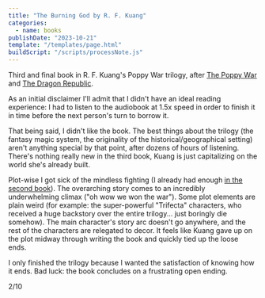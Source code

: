 ```yaml
---
title: "The Burning God by R. F. Kuang"
categories:
  - name: books
publishDate: "2023-10-21"
template: "/templates/page.html"
buildScript: "/scripts/processNote.js"
---
```


Third and final book in R. F. Kuang's Poppy War trilogy, after [The Poppy War](/notes/the-poppy-war-by-r-f-kuang/) and [The Dragon Republic](/notes/the-dragon-republic-by-r-f-kuang/).

As an initial disclaimer I'll admit that I didn't have an ideal reading experience: I had to listen to the audiobook at 1.5x speed in order to finish it in time before the next person's turn to borrow it.

That being said, I didn't like the book. The best things about the trilogy (the fantasy magic system, the originality of the historical/geographical setting) aren't anything special by that point, after dozens of hours of listening. There's nothing really new in the third book, Kuang is just capitalizing on the world she's already built.

Plot-wise I got sick of the mindless fighting (I already had enough [in the second book](/notes/the-dragon-republic-by-r-f-kuang/)). The overarching story comes to an incredibly underwhelming climax ("oh wow we won the war"). Some plot elements are plain weird (for example: the super-powerful "Trifecta" characters, who received a huge backstory over the entire trilogy... just boringly die somehow). The main character's story arc doesn't go anywhere, and the rest of the characters are relegated to decor. It feels like Kuang gave up on the plot midway through writing the book and quickly tied up the loose ends.

I only finished the trilogy because I wanted the satisfaction of knowing how it ends. Bad luck: the book concludes on a frustrating open ending.

2/10
